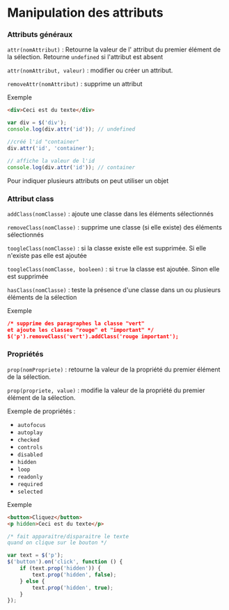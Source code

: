 # Manipulation des attributs

### **Attributs généraux**

`attr(nomAttribut)` : Retourne la valeur de l' attribut du premier élément de la sélection. Retourne `undefined` si l'attribut est absent

`attr(nomAttribut, valeur)` : modifier ou créer un attribut.

`removeAttr(nomAttribut)` : supprime un attribut

Exemple

```html
<div>Ceci est du texte</div>
```

```jsx
var div = $('div');
console.log(div.attr('id')); // undefined

//créé l'id "container"
div.attr('id', 'container');

// affiche la valeur de l'id 
console.log(div.attr('id')); // container
```

Pour indiquer plusieurs attributs on peut utiliser un objet

### **Attribut class**

`addClass(nomClasse)` : ajoute une classe dans les éléments sélectionnés

`removeClass(nomClasse)` : supprime une classe (si elle existe) des éléments sélectionnés

`toogleClass(nomClasse)` : si la classe existe elle est supprimée. Si elle n'existe pas elle est ajoutée

`toogleClass(nomClasse, booleen)` : si `true` la classe est ajoutée. Sinon elle est supprimée

`hasClass(nomClasse)` : teste la présence d'une classe dans un ou plusieurs éléments de la sélection

Exemple

```json
/* supprime des paragraphes la classe "vert"
et ajoute les classes "rouge" et "important" */
$('p').removeClass('vert').addClass('rouge important');
```

### **Propriétés**

`prop(nomPropriete)` : retourne la valeur de la propriété du premier élément de la sélection.

`prop(propriete, value)` : modifie la valeur de la propriété du premier élément de la sélection.

Exemple de propriétés :

- `autofocus`
- `autoplay`
- `checked`
- `controls`
- `disabled`
- `hidden`
- `loop`
- `readonly`
- `required`
- `selected`

Exemple

```html
<button>Cliquez</button>
<p hidden>Ceci est du texte</p>
```

```jsx
/* fait apparaitre/disparaitre le texte
quand on clique sur le bouton */

var text = $('p');
$('button').on('click', function () {
    if (text.prop('hidden')) {
        text.prop('hidden', false);
    } else {
        text.prop('hidden', true);
    }
});
```

